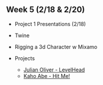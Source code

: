 ## Week 5 (2/18 & 2/20)

+ Project 1 Presentations (2/18)
+ Twine
+ Rigging a 3d Character w Mixamo

+ Projects
  + [Julian Oliver - LevelHead](https://vimeo.com/1320756)
  + [Kaho Abe - Hit Me!](https://kahoabe.net/portfolio/hit-me/)

